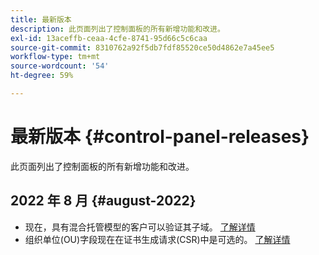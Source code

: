 ```yaml
---
title: 最新版本
description: 此页面列出了控制面板的所有新增功能和改进。
exl-id: 13aceffb-ceaa-4cfe-8741-95d66c5c6caa
source-git-commit: 8310762a92f5db7fdf85520ce50d4862e7a45ee5
workflow-type: tm+mt
source-wordcount: '54'
ht-degree: 59%

---
```


# 最新版本 {#control-panel-releases}

此页面列出了控制面板的所有新增功能和改进。

## 2022 年 8 月 {#august-2022}

* 现在，具有混合托管模型的客户可以验证其子域。 [了解详情](../subdomains-certificates/using/monitoring-subdomains.md)
* 组织单位(OU)字段现在在证书生成请求(CSR)中是可选的。 [了解详情](../subdomains-certificates/using/renewing-subdomain-certificate.md)
